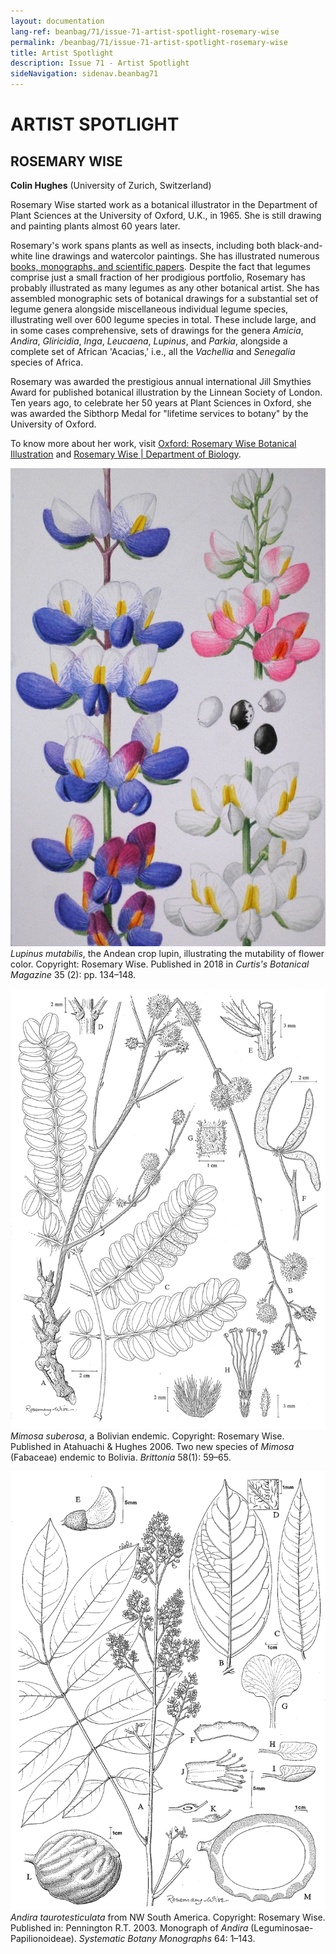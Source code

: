 ```yaml
---
layout: documentation
lang-ref: beanbag/71/issue-71-artist-spotlight-rosemary-wise
permalink: /beanbag/71/issue-71-artist-spotlight-rosemary-wise
title: Artist Spotlight
description: Issue 71 - Artist Spotlight
sideNavigation: sidenav.beanbag71
---
```


# ARTIST SPOTLIGHT

## ROSEMARY WISE

**Colin Hughes** (University of Zurich, Switzerland)

Rosemary Wise started work as a botanical illustrator in the Department of Plant Sciences at the University of Oxford, U.K., in 1965. She is still drawing and painting plants almost 60 years later.  

Rosemary's work spans plants as well as insects, including both black-and-white line drawings and watercolor paintings. She has illustrated numerous [books, monographs, and scientific papers](https://herbaria.plants.ox.ac.uk/bol/Content/Projects/oxford/Images/listofbooks.pdf). Despite the fact that legumes comprise just a small fraction of her prodigious portfolio, Rosemary has probably illustrated as many legumes as any other botanical artist. She has assembled monographic sets of botanical drawings for a substantial set of legume genera alongside miscellaneous individual legume species, illustrating well over 600 legume species in total. These include large, and in some cases comprehensive, sets of drawings for the genera *Amicia*, *Andira*, *Gliricidia*, *Inga*, *Leucaena*, *Lupinus*, and *Parkia*, alongside a complete set of African 'Acacias,' i.e., all the *Vachellia* and *Senegalia* species of Africa.  

Rosemary was awarded the prestigious annual international Jill Smythies Award for published botanical illustration by the Linnean Society of London. Ten years ago, to celebrate her 50 years at Plant Sciences in Oxford, she was awarded the Sibthorp Medal for "lifetime services to botany" by the University of Oxford.  

To know more about her work, visit [Oxford: Rosemary Wise Botanical Illustration](https://herbaria.plants.ox.ac.uk/bol/oxford/rosemarywise) and [Rosemary Wise | Department of Biology](https://www.biology.ox.ac.uk/people/rosemary-wise).

![](/assets/images/71/Lupinus_mutabilis.jpg)
*Lupinus mutabilis*, the Andean crop lupin, illustrating the mutability of flower color. Copyright: Rosemary Wise. Published in 2018 in *Curtis's Botanical Magazine* 35 (2): pp. 134–148.  

![](/assets/images/71/Mimosa_suberosa.jpg)  
*Mimosa suberosa*, a Bolivian endemic. Copyright: Rosemary Wise. Published in Atahuachi & Hughes 2006. Two new species of *Mimosa* (Fabaceae) endemic to Bolivia. *Brittonia* 58(1): 59–65.  

![](/assets/images/71/Andira_taurotesticulata.jpg)
*Andira taurotesticulata* from NW South America. Copyright: Rosemary Wise. Published in: Pennington R.T. 2003. Monograph of *Andira* (Leguminosae-Papilionoideae). *Systematic Botany Monographs* 64: 1–143.  
